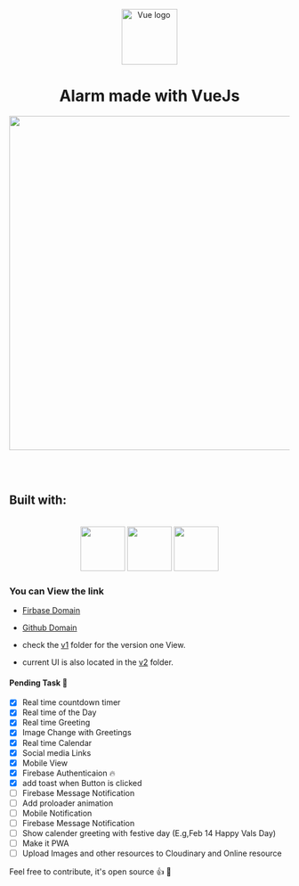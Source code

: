 <p align="center"><a href="https://vuejs.org" target="_blank" rel="noopener noreferrer"><img width="100" src="https://vuejs.org/images/logo.png" alt="Vue logo"></a></p>

<h1 align="center"> Alarm made with VueJs </h1>


<p align="center"> <img src="https://res.cloudinary.com/dfd5dyuho/image/upload/v1546559096/Alarm%20with%20Vue.gif" width="600px"> </p>


<br>
<br>

## Built with:

<!-- Table start-->
<p align="center">
<br>
    <img height="80px" src="https://vuejs.org/images/logo.png">
    <img height="80px" src="https://seeklogo.com/images/M/materialize-logo-0FCAD8A6F8-seeklogo.com.png">
    <img height="80px" src="https://cdn4.iconfinder.com/data/icons/scripting-and-programming-languages/512/JQuery_logo-512.png">
</p>
<!-- Table end -->
 
### You can View the link 
* [Firbase Domain](https://vue-alarm.firebaseapp.com)
* [Github Domain](https://wonexo.github.io/alarmWithVue)


* check the [v1](./v1) folder for the version one View.
* current UI is also located in the [v2](./v2) folder.

#### Pending Task :camel:
- [x] Real time countdown timer
- [x] Real time of the Day
- [x] Real time Greeting
- [x] Image Change with Greetings
- [x] Real time Calendar
- [x] Social media Links 
- [x] Mobile View
- [x] Firebase Authenticaion :fire:
- [x] add toast when Button is clicked 
- [ ] Firebase Message Notification
- [ ] Add proloader animation
- [ ] Mobile Notification
- [ ] Firebase Message Notification
- [ ] Show calender greeting with festive day (E.g,Feb 14 Happy Vals Day) 
- [ ] Make it PWA 
- [ ] Upload Images and other resources to Cloudinary and Online resource

Feel free to contribute, it's open source :+1: :rocket:
